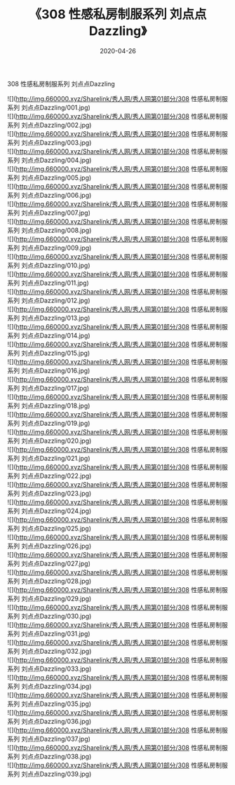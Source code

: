 ﻿---
layout: post
title:  《308 性感私房制服系列 刘点点Dazzling》
date:   2020-04-26
img: http://img.660000.xyz/Sharelink/秀人网/秀人网第01部分/308 性感私房制服系列 刘点点Dazzling/000.jpg
categories: [美女, 清纯, 唯美]
---

308 性感私房制服系列 刘点点Dazzling

  ![](http://img.660000.xyz/Sharelink/秀人网/秀人网第01部分/308 性感私房制服系列 刘点点Dazzling/001.jpg) <br> ![](http://img.660000.xyz/Sharelink/秀人网/秀人网第01部分/308 性感私房制服系列 刘点点Dazzling/002.jpg) <br> ![](http://img.660000.xyz/Sharelink/秀人网/秀人网第01部分/308 性感私房制服系列 刘点点Dazzling/003.jpg) <br> ![](http://img.660000.xyz/Sharelink/秀人网/秀人网第01部分/308 性感私房制服系列 刘点点Dazzling/004.jpg) <br> ![](http://img.660000.xyz/Sharelink/秀人网/秀人网第01部分/308 性感私房制服系列 刘点点Dazzling/005.jpg) <br> ![](http://img.660000.xyz/Sharelink/秀人网/秀人网第01部分/308 性感私房制服系列 刘点点Dazzling/006.jpg) <br> ![](http://img.660000.xyz/Sharelink/秀人网/秀人网第01部分/308 性感私房制服系列 刘点点Dazzling/007.jpg) <br> ![](http://img.660000.xyz/Sharelink/秀人网/秀人网第01部分/308 性感私房制服系列 刘点点Dazzling/008.jpg) <br> ![](http://img.660000.xyz/Sharelink/秀人网/秀人网第01部分/308 性感私房制服系列 刘点点Dazzling/009.jpg) <br> ![](http://img.660000.xyz/Sharelink/秀人网/秀人网第01部分/308 性感私房制服系列 刘点点Dazzling/010.jpg) <br> ![](http://img.660000.xyz/Sharelink/秀人网/秀人网第01部分/308 性感私房制服系列 刘点点Dazzling/011.jpg) <br> ![](http://img.660000.xyz/Sharelink/秀人网/秀人网第01部分/308 性感私房制服系列 刘点点Dazzling/012.jpg) <br> ![](http://img.660000.xyz/Sharelink/秀人网/秀人网第01部分/308 性感私房制服系列 刘点点Dazzling/013.jpg) <br> ![](http://img.660000.xyz/Sharelink/秀人网/秀人网第01部分/308 性感私房制服系列 刘点点Dazzling/014.jpg) <br> ![](http://img.660000.xyz/Sharelink/秀人网/秀人网第01部分/308 性感私房制服系列 刘点点Dazzling/015.jpg) <br> ![](http://img.660000.xyz/Sharelink/秀人网/秀人网第01部分/308 性感私房制服系列 刘点点Dazzling/016.jpg) <br> ![](http://img.660000.xyz/Sharelink/秀人网/秀人网第01部分/308 性感私房制服系列 刘点点Dazzling/017.jpg) <br> ![](http://img.660000.xyz/Sharelink/秀人网/秀人网第01部分/308 性感私房制服系列 刘点点Dazzling/018.jpg) <br> ![](http://img.660000.xyz/Sharelink/秀人网/秀人网第01部分/308 性感私房制服系列 刘点点Dazzling/019.jpg) <br> ![](http://img.660000.xyz/Sharelink/秀人网/秀人网第01部分/308 性感私房制服系列 刘点点Dazzling/020.jpg) <br> ![](http://img.660000.xyz/Sharelink/秀人网/秀人网第01部分/308 性感私房制服系列 刘点点Dazzling/021.jpg) <br> ![](http://img.660000.xyz/Sharelink/秀人网/秀人网第01部分/308 性感私房制服系列 刘点点Dazzling/022.jpg) <br> ![](http://img.660000.xyz/Sharelink/秀人网/秀人网第01部分/308 性感私房制服系列 刘点点Dazzling/023.jpg) <br> ![](http://img.660000.xyz/Sharelink/秀人网/秀人网第01部分/308 性感私房制服系列 刘点点Dazzling/024.jpg) <br> ![](http://img.660000.xyz/Sharelink/秀人网/秀人网第01部分/308 性感私房制服系列 刘点点Dazzling/025.jpg) <br> ![](http://img.660000.xyz/Sharelink/秀人网/秀人网第01部分/308 性感私房制服系列 刘点点Dazzling/026.jpg) <br> ![](http://img.660000.xyz/Sharelink/秀人网/秀人网第01部分/308 性感私房制服系列 刘点点Dazzling/027.jpg) <br> ![](http://img.660000.xyz/Sharelink/秀人网/秀人网第01部分/308 性感私房制服系列 刘点点Dazzling/028.jpg) <br> ![](http://img.660000.xyz/Sharelink/秀人网/秀人网第01部分/308 性感私房制服系列 刘点点Dazzling/029.jpg) <br> ![](http://img.660000.xyz/Sharelink/秀人网/秀人网第01部分/308 性感私房制服系列 刘点点Dazzling/030.jpg) <br> ![](http://img.660000.xyz/Sharelink/秀人网/秀人网第01部分/308 性感私房制服系列 刘点点Dazzling/031.jpg) <br> ![](http://img.660000.xyz/Sharelink/秀人网/秀人网第01部分/308 性感私房制服系列 刘点点Dazzling/032.jpg) <br> ![](http://img.660000.xyz/Sharelink/秀人网/秀人网第01部分/308 性感私房制服系列 刘点点Dazzling/033.jpg) <br> ![](http://img.660000.xyz/Sharelink/秀人网/秀人网第01部分/308 性感私房制服系列 刘点点Dazzling/034.jpg) <br> ![](http://img.660000.xyz/Sharelink/秀人网/秀人网第01部分/308 性感私房制服系列 刘点点Dazzling/035.jpg) <br> ![](http://img.660000.xyz/Sharelink/秀人网/秀人网第01部分/308 性感私房制服系列 刘点点Dazzling/036.jpg) <br> ![](http://img.660000.xyz/Sharelink/秀人网/秀人网第01部分/308 性感私房制服系列 刘点点Dazzling/037.jpg) <br> ![](http://img.660000.xyz/Sharelink/秀人网/秀人网第01部分/308 性感私房制服系列 刘点点Dazzling/038.jpg) <br> ![](http://img.660000.xyz/Sharelink/秀人网/秀人网第01部分/308 性感私房制服系列 刘点点Dazzling/039.jpg) <br>